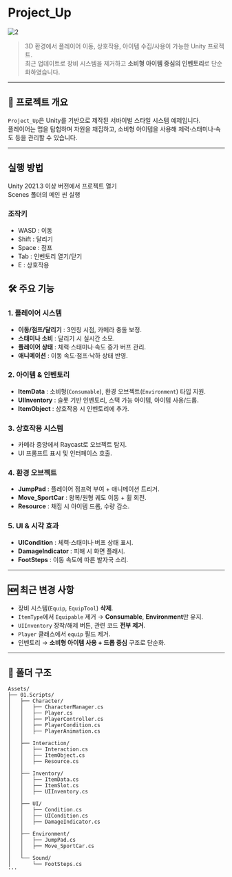 # Project_Up

![2](https://github.com/user-attachments/assets/3d99a146-3410-4abd-ba03-0728574b6868)
> 3D 환경에서 플레이어 이동, 상호작용, 아이템 수집/사용이 가능한 Unity 프로젝트.  
> 최근 업데이트로 장비 시스템을 제거하고 **소비형 아이템 중심의 인벤토리**로 단순화하였습니다.

---

## 📌 프로젝트 개요
`Project_Up`은 Unity를 기반으로 제작된 서바이벌 스타일 시스템 예제입니다.  
플레이어는 맵을 탐험하며 자원을 채집하고, 소비형 아이템을 사용해 체력·스태미나·속도 등을 관리할 수 있습니다.

---

## 실행 방법  
Unity 2021.3 이상 버전에서 프로젝트 열기  
Scenes 폴더의 메인 씬 실행  
### 조작키  
- WASD : 이동  
- Shift : 달리기  
- Space : 점프  
- Tab : 인벤토리 열기/닫기  
- E : 상호작용  

## 🛠 주요 기능

### 1. 플레이어 시스템
- **이동/점프/달리기** : 3인칭 시점, 카메라 충돌 보정.
- **스태미나 소비** : 달리기 시 실시간 소모.
- **플레이어 상태** : 체력·스태미나·속도 증가 버프 관리.
- **애니메이션** : 이동 속도·점프·낙하 상태 반영.

### 2. 아이템 & 인벤토리
- **ItemData** : 소비형(`Consumable`), 환경 오브젝트(`Environment`) 타입 지원.
- **UIInventory** : 슬롯 기반 인벤토리, 스택 가능 아이템, 아이템 사용/드롭.
- **ItemObject** : 상호작용 시 인벤토리에 추가.

### 3. 상호작용 시스템
- 카메라 중앙에서 Raycast로 오브젝트 탐지.
- UI 프롬프트 표시 및 인터페이스 호출.

### 4. 환경 오브젝트
- **JumpPad** : 플레이어 점프력 부여 + 애니메이션 트리거.
- **Move_SportCar** : 왕복/원형 궤도 이동 + 휠 회전.
- **Resource** : 채집 시 아이템 드롭, 수량 감소.

### 5. UI & 시각 효과
- **UICondition** : 체력·스태미나·버프 상태 표시.
- **DamageIndicator** : 피해 시 화면 플래시.
- **FootSteps** : 이동 속도에 따른 발자국 소리.

---

## 🆕 최근 변경 사항
- 장비 시스템(`Equip`, `EquipTool`) **삭제**.
- `ItemType`에서 `Equipable` 제거 → **Consumable**, **Environment**만 유지.
- `UIInventory` 장착/해제 버튼, 관련 코드 **전부 제거**.
- `Player` 클래스에서 `equip` 필드 제거.
- 인벤토리 → **소비형 아이템 사용 + 드롭 중심** 구조로 단순화.

---

## 📂 폴더 구조

```plaintext
Assets/
├── 01.Scripts/
│   ├── Character/
│   │   ├── CharacterManager.cs
│   │   ├── Player.cs
│   │   ├── PlayerController.cs
│   │   ├── PlayerCondition.cs
│   │   ├── PlayerAnimation.cs
│   │
│   ├── Interaction/
│   │   ├── Interaction.cs
│   │   ├── ItemObject.cs
│   │   ├── Resource.cs
│   │
│   ├── Inventory/
│   │   ├── ItemData.cs
│   │   ├── ItemSlot.cs
│   │   ├── UIInventory.cs
│   │
│   ├── UI/
│   │   ├── Condition.cs
│   │   ├── UICondition.cs
│   │   ├── DamageIndicator.cs
│   │
│   ├── Environment/
│   │   ├── JumpPad.cs
│   │   ├── Move_SportCar.cs
│   │
│   └── Sound/
│       └── FootSteps.cs
'''



